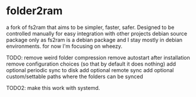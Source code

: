 # folder2ram
a fork of fs2ram that aims to be simpler, faster, safer. 
Designed to be controlled manually for easy integration with other projects
debian source package only as fs2ram is a debian package and I stay mostly in debian environments.
for now I'm focusing on wheezy.

TODO:
remove weird folder compression
remove autostart after installation
remove configuration choices (so that by default it does nothing)
add optional periodic sync to disk
add optional remote sync
add optional custom/settable paths where the folders can be synced


TODO2:
make this work with systemd.
